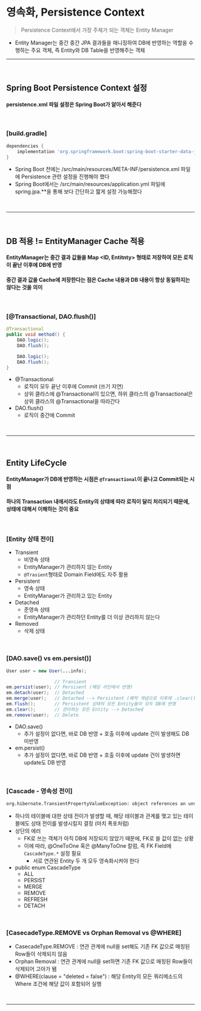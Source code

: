 # 영속화, Persistence Context
> Persistence Context에서 가장 주체가 되는 객체는 Entity Manager 
* Entity Manager는 중간 중간 JPA 결과들을 매니징하여 DB에 반영하는 역할을 수행하는 주요 객체, 즉 Entity와 DB Table을 반영해주는 객체

<hr>
<br>

## Spring Boot Persistence Context 설정
#### persistence.xml 파일 설정은 Spring Boot가 알아서 해준다

<br>

### [build.gradle]
```gradle
dependencies {
    implementation 'org.springframework.boot:spring-boot-starter-data-jpa'
}
```
* Spring Boot 전에는 /src/main/resources/META-INF/persistence.xml 파일에 Persistence 관련 설정을 진행해야 했다
* Spring Boot에서는 /src/main/resources/application.yml 파일에 spring.jpa.**을 통해 보다 간단하고 짧게 설정 가능해졌다

<br>
<hr>
<br>

## DB 적용 != EntityManager Cache 적용
#### EntityManager는 중간 결과 값들을 Map <ID, Entitnty> 형태로 저장하여 모든 로직이 끝난 이후에 DB에 반영
#### 중간 결과 값을 Cache에 저장한다는 점은 Cache 내용과 DB 내용이 항상 동일하지는 않다는 것을 의미

<br>

### [@Transactional, DAO.flush()]
```java
@Transactional
public void method() {
    DAO.logic();
    DAO.flush();
    
    DAO.logic();
    DAO.flush();
}
```
* @Transactional
  * 로직이 모두 끝난 이후에 Commit (쓰기 지연)
  * 상위 클라스에 @Transactional이 있으면, 하위 클라스의 @Transactional은 상위 클라스의 @Transactional을 따라간다
* DAO.flush()
  * 로직이 중간에 Commit

<br>
<hr>
<br>

## Entity LifeCycle
#### EntityManager가 DB에 반영하는 시점은 `@Transactional`이 끝나고 Commit되는 시점
#### 하나의 Transaction 내에서라도 Entity의 상태에 따라 로직이 달리 처리되기 때문에, 상태에 대해서 이해하는 것이 중요

<br>

### [Entity 상태 전이]
* Transient
  * 비영속 상태
  * EntityManager가 관리하지 않는 Entity
  * `@Trasient`형태로 Domain Field에도 자주 활용
* Persistent
  * 영속 상태
  * EntityManager가 관리하고 있는 Entity
* Detached
  * 준영속 상태
  * EntityManager가 관리하던 Entity를 더 이상 관리하지 않는다
* Removed
  * 삭제 상태

<br>

### [DAO.save() vs em.persist()]
```java
User user = new User(...info);

                  // Transient
em.persist(user); // Persisent (해당 라인에서 반영)
em.detach(user);  // Detached
em.merge(user);   // Detached --> Persistent (예약 개념으로 이후에 .clear()가 있으면 반영 X)
em.flush();       // Persistent 상태의 모든 Entity들이 모두 DB에 반영
em.clear();       // 관리하는 모든 Entity --> Detached
em.remove(user);  // Delete
```
* DAO.save()
  * 추가 설정이 없다면, 바로 DB 반영 + 호출 이후에 update 건이 발생해도 DB 미반영
* em.persist()
  * 추가 설정이 없다면, 바로 DB 반영 + 호출 이후에 update 건이 발생하면 update도 DB 반영

<br>

### [Cascade - 영속성 전이]
```bash
org.hibernate.TransientPropertyValueException: object references an unsaved transient instance - save the transient instance before flushing
```
* 하나의 테이블에 대한 상태 전이가 발생할 때, 해당 테이블과 관계를 맺고 있는 테이블에도 상태 전이를 발생시킬지 결정 (마치 폭포처럼)
* 상단의 에러
  * FK로 쓰는 객체가 아직 DB에 저장되지 않았기 때문에, FK로 쓸 값이 없는 상황
  * 이에 따라, @OneToOne 혹은 @ManyToOne 칼럼, 즉 FK Field에 `CascadeType.*` 설정 필요
    * 서로 연관된 Entity 두 개 모두 영속화시켜야 한다
* public enum CascadeType
  * ALL
  * PERSIST
  * MERGE
  * REMOVE
  * REFRESH
  * DETACH

<br>

### [CasecadeType.REMOVE vs Orphan Removal vs @WHERE]
* CasecadeType.REMOVE : 연관 관계에 null을 set해도 기존 FK 값으로 매칭된 Row들이 삭제되지 않음 
* Orphan Removal : 연관 관계에 null을 set하면 기존 FK 값으로 매칭된 Row들이 삭제되어 고아가 됌
* @WHERE(clause = "deleted = false") : 해당 Entity의 모든 쿼리메소드의 Where 조건에 해당 값이 포함되어 실행

<br>
<hr>
<br>

